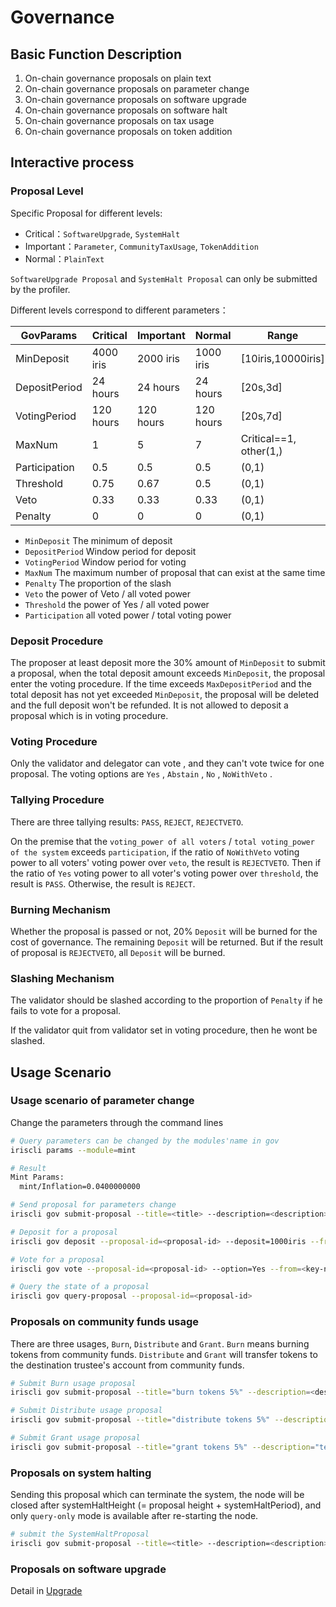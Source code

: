 # Governance

## Basic Function Description

1. On-chain governance proposals on plain text
2. On-chain governance proposals on parameter change
3. On-chain governance proposals on software upgrade
4. On-chain governance proposals on software halt
5. On-chain governance proposals on tax usage
6. On-chain governance proposals on token addition

## Interactive process

### Proposal Level

Specific Proposal for different levels:

- Critical：`SoftwareUpgrade`, `SystemHalt`
- Important：`Parameter`, `CommunityTaxUsage`, `TokenAddition`
- Normal：`PlainText`

`SoftwareUpgrade Proposal` and `SystemHalt Proposal` can only be submitted by the profiler.

Different levels correspond to different parameters：

| GovParams     | Critical  | Important | Normal      | Range                  |
| ------------- | --------- | --------- | ----------- | ---------------------- |
| MinDeposit    | 4000 iris | 2000 iris | 1000 iris   | [10iris,10000iris]     |
| DepositPeriod | 24 hours  | 24 hours  | 24 hours    | [20s,3d]               |
| VotingPeriod  | 120 hours | 120 hours | 120 hours   | [20s,7d]               |
| MaxNum        | 1         | 5         | 7           | Critical==1, other(1,) |
| Participation | 0.5       | 0.5       | 0.5 |(0,1)  |                        |
| Threshold     | 0.75      | 0.67      | 0.5 |(0,1)  |                        |
| Veto          | 0.33      | 0.33      | 0.33 |(0,1) |                        |
| Penalty       | 0         | 0         | 0 |(0,1)    |                        |

- `MinDeposit`  The minimum of  deposit
- `DepositPeriod`  Window period for deposit
- `VotingPeriod` Window period for voting
- `MaxNum` The maximum number of proposal that can exist at the same time
- `Penalty`   The proportion of the slash
- `Veto`  the power of Veto / all voted power
- `Threshold` the power of Yes / all voted power
- `Participation` all voted power / total voting power

### Deposit Procedure

The proposer at least deposit more the 30% amount of `MinDeposit` to submit a proposal, when the total deposit amount exceeds `MinDeposit`, the proposal enter the voting procedure. If the time exceeds `MaxDepositPeriod` and the total deposit has not yet exceeded `MinDeposit`, the proposal will be deleted and the full deposit won't be refunded. It is not allowed to deposit a proposal which is in voting procedure.

### Voting Procedure

Only the validator and delegator can vote , and they can't vote twice for one proposal. The voting options are `Yes` , `Abstain` , `No` , `NoWithVeto` .

### Tallying Procedure

There are three tallying results: `PASS`, `REJECT`, `REJECTVETO`.

On the premise that the `voting_power of all voters` / `total voting_power of the system` exceeds `participation`, if the ratio of `NoWithVeto` voting power to all voters' voting power over `veto`, the result is `REJECTVETO`. Then if the ratio of `Yes` voting power to all voter's voting power over `threshold`, the result is `PASS`. Otherwise, the result is `REJECT`.

### Burning Mechanism

Whether the proposal is passed or not, 20% `Deposit` will be burned for the cost of governance. The remaining `Deposit` will be returned. But if the result of proposal is `REJECTVETO`,  all `Deposit` will be burned.

### Slashing Mechanism

The validator should be slashed according to the proportion of `Penalty` if he fails to vote for a proposal.

If the validator quit from validator set in voting procedure, then he wont be slashed.

## Usage Scenario

### Usage scenario of parameter change

Change the parameters through the command lines

```bash
# Query parameters can be changed by the modules'name in gov
iriscli params --module=mint

# Result
Mint Params:
  mint/Inflation=0.0400000000

# Send proposal for parameters change
iriscli gov submit-proposal --title=<title> --description=<description> --type=Parameter --deposit=8iris  --param="mint/Inflation=0.0000000000" --from=<key-name> --chain-id=<chain-id> --fee=0.3iris --commit

# Deposit for a proposal
iriscli gov deposit --proposal-id=<proposal-id> --deposit=1000iris --from=<key-name> --chain-id=<chain-id> --fee=0.3iris --commit

# Vote for a proposal
iriscli gov vote --proposal-id=<proposal-id> --option=Yes --from=<key-name> --chain-id=<chain-id> --fee=0.3iris --commit

# Query the state of a proposal
iriscli gov query-proposal --proposal-id=<proposal-id>
```

### Proposals on community funds usage

There are three usages, `Burn`, `Distribute` and `Grant`. `Burn` means burning tokens from community funds. `Distribute` and `Grant` will transfer tokens to the destination trustee's account from community funds.

```bash
# Submit Burn usage proposal
iriscli gov submit-proposal --title="burn tokens 5%" --description=<description> --type="CommunityTaxUsage" --usage="Burn" --deposit="10iris"  --percent=0.05 --from=<key-name> --chain-id=<chain-id> --fee=0.3iris --commit

# Submit Distribute usage proposal
iriscli gov submit-proposal --title="distribute tokens 5%" --description="test" --type="CommunityTaxUsage" --usage="Distribute" --deposit="10iris"  --percent=0.05 --dest-address=<dest-address (only trustees)> --from=<key-name> --chain-id=<chain-id> --fee=0.3iris --commit

# Submit Grant usage proposal
iriscli gov submit-proposal --title="grant tokens 5%" --description="test" --type="CommunityTaxUsage" --usage="Grant" --deposit="10iris"  --percent=0.05 --dest-address=<dest-address (only trustees)> --from=<key-name> --chain-id=<chain-id> --fee=0.3iris --commit
```

### Proposals on system halting

Sending this proposal which can terminate the system, the node will be closed after systemHaltHeight (= proposal height + systemHaltPeriod), and only `query-only` mode is available after re-starting the node.

```bash
# submit the SystemHaltProposal
iriscli gov submit-proposal --title=<title> --description=<description> --type=SystemHalt --deposit=10iris --fee=0.3iris --from=<key-name> --chain-id=<chain-id> --commit
```

### Proposals on software upgrade

Detail in [Upgrade](upgrade.md)
